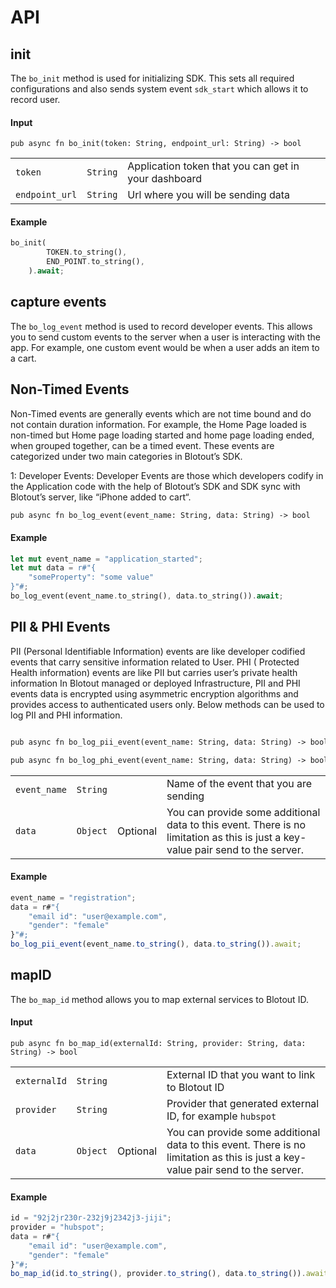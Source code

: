 # API

## init
The `bo_init` method is used for initializing SDK. This sets all required configurations and also sends system event `sdk_start` which allows it to record user.

#### Input
`pub async fn bo_init(token: String, endpoint_url: String) -> bool`

|||||
|---|---|---|---|
| `token` | `String` | Application token that you can get in your dashboard |
| `endpoint_url` | `String` | Url where you will be sending data |

#### Example
```rust
bo_init(
        TOKEN.to_string(),
        END_POINT.to_string(),
    ).await;
```

## capture events
The `bo_log_event` method is used to record developer events. This allows you to send custom events to the server when a user is interacting with the app. For example, one custom event would be when a user adds an item to a cart.

## Non-Timed Events
Non-Timed events are generally events which are not time bound and do not contain duration information. For example, the Home Page loaded is non-timed but Home page loading started and home page loading ended, when grouped together, can be a timed event.
These events are categorized under two main categories in Blotout’s SDK.

1: Developer Events:
Developer Events are those which developers codify in the Application code with the help of Blotout’s SDK and SDK sync with Blotout’s server, like “iPhone added to cart“.

```html
pub async fn bo_log_event(event_name: String, data: String) -> bool
```

#### Example
```rust
let mut event_name = "application_started";
let mut data = r#"{
    "someProperty": "some value"
}"#;
bo_log_event(event_name.to_string(), data.to_string()).await;
```

## PII & PHI Events
PII (Personal Identifiable Information) events are like developer codified events that carry sensitive information related to User.
PHI ( Protected Health information) events are like PII but carries user’s private health information
In Blotout managed or deployed Infrastructure, PII and PHI events data is encrypted using asymmetric encryption algorithms and provides access to authenticated users only.
Below methods can be used to log PII and PHI information.

```html

pub async fn bo_log_pii_event(event_name: String, data: String) -> bool

pub async fn bo_log_phi_event(event_name: String, data: String) -> bool

```

|||||
|---|---|---|---|
| `event_name` | `String` |  | Name of the event that you are sending |
| `data` | `Object` | Optional | You can provide some additional data to this event. There is no limitation as this is just a key-value pair send to the server. |


#### Example

```js
event_name = "registration";
data = r#"{
    "email id": "user@example.com",
    "gender": "female"
}"#;
bo_log_pii_event(event_name.to_string(), data.to_string()).await;

```


## mapID
The `bo_map_id` method allows you to map external services to Blotout ID.

#### Input
`pub async fn bo_map_id(externalId: String, provider: String, data: String) -> bool`

|||||
|---|---|---|---|
| `externalId` | `String` |  | External ID that you want to link to Blotout ID |
| `provider` | `String` |  | Provider that generated external ID, for example `hubspot` |
| `data` | `Object` | Optional | You can provide some additional data to this event. There is no limitation as this is just a key-value pair send to the server. |

#### Example
```js
id = "92j2jr230r-232j9j2342j3-jiji";
provider = "hubspot";
data = r#"{
    "email id": "user@example.com",
    "gender": "female"
}"#;
bo_map_id(id.to_string(), provider.to_string(), data.to_string()).await;
```

